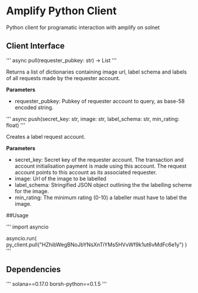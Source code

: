 # Amplify Python Client

Python client for programatic interaction with amplify on solnet

## Client Interface

'''
async pull(requester_pubkey: str) -> List
'''

Returns a list of dictionaries containing image url, label schema and labels of all requests made by the requester account.

**Parameters**
* requester_pubkey: Pubkey of requester account to query, as base-58 encoded string.

'''
async push(secret_key: str, image: str, label_schema: str, min_rating: float)
'''

Creates a label request account.

**Parameters**
* secret_key: Secret key of the requester account. The transaction and account initialisation payment is made using this account. The request account points to this account as its associated requester.
* image: Url of the image to be labelled
* label_schema: Stringified JSON object outlining the the labelling scheme for the image.
* min_rating: The minimum rating (0-10) a labeller must have to label the image.

##Usage

'''
import asyncio

asyncio.run(
    py_client.pull("HZhibWegBNoJbYNsXnTiYMs5HVvWf9k1ut6vMdFc6e1y")
)
'''

## Dependencies

'''
solana==0.17.0
borsh-python==0.1.5
'''
